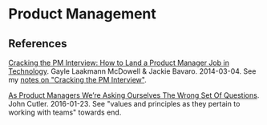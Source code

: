 Product Management
==================

## References

[Cracking the PM Interview: How to Land a Product Manager Job in Technology](https://www.amazon.com/Cracking-PM-Interview-Product-Technology/dp/0984782818). Gayle Laakmann McDowell & Jackie Bavaro. 2014-03-04. See my [notes on "Cracking the PM Interview"](cracking-pm-interview-2008.md).

[As Product Managers We’re Asking Ourselves The Wrong Set Of Questions](https://medium.com/@johnpcutler/as-product-managers-we-re-asking-ourselves-the-wrong-set-of-questions-badfcfc6eb20). John Cutler. 2016-01-23. See "values and principles as they pertain to working with teams" towards end.

